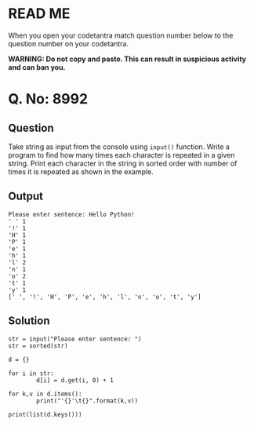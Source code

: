 # READ ME
When you open your codetantra match question number below to the question number on your codetantra.

**WARNING: Do not copy and paste. This can result in suspicious activity and can ban you.**

# Q. No: 8992

## Question
Take string as input from the console using `input()` function. Write a program to find how many times each character is repeated in a given string. Print each character in the string in sorted order with number of times it is repeated as shown in the example.

## Output
```
Please enter sentence: Hello Python!
' '	1
'!'	1
'H'	1
'P'	1
'e'	1
'h'	1
'l'	2
'n'	1
'o'	2
't'	1
'y'	1
[' ', '!', 'H', 'P', 'e', 'h', 'l', 'n', 'o', 't', 'y']
```

## Solution
```
str = input("Please enter sentence: ")
str = sorted(str)

d = {}

for i in str:
        d[i] = d.get(i, 0) + 1

for k,v in d.items():
        print("'{}'\t{}".format(k,v))

print(list(d.keys()))
```
